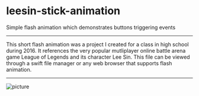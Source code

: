 # leesin-stick-animation
Simple flash animation which demonstrates buttons triggering events

---

This short flash animation was a project I created for a class in high school during 2016. It references the very popular mutliplayer online battle arena game League of Legends and its character Lee Sin. This file can be viewed through a swift file manager or any web browser that supports flash animation.

---

![picture](https://github.com/EnEmerson/leesin-stick-animation/blob/master/resources/proj_launch.png)

